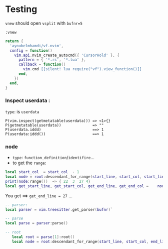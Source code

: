 # Testing
`vnew` should open `vsplit` with `bufnr=5`
```vim
:vnew
```
```lua
return {
  'ayoubelmhamdi/vf.nvim',
  config = function()
    vim.api.nvim_create_autocmd({ 'CursorHold' }, {
      pattern = { '*.rs', '*.lua' },
      callback = function()
        vim.cmd [[silent! lua require("vf").view_function()]]
      end,
    })
  end,
}
```

### Inspect userdata :
`type`: is `userdata`
```
P(vim.inspect(getmetatable(userdata))) => <1>{}
P(getmetatable(userdata))              => ""
P(userdata.iddd)                       ==> 1
P(userdata:iddd())                     ==> 1
```
### node
- `type`: `function_definition`/`identifire`...
- to get the `range`:
```lua
local start_col  = start_col  - 1
local node = root:descendant_for_range(start_line, start_col, start_line, start_col)
print(node:range())  => { 22  3  27 4}
local get_start_line, get_start_col, get_end_line, get_end_col =	node:range()
```
You get ==> `get_end_line = 27` ...

```lua
-- parser:
local parser = vim.treesitter.get_parser(bufnr)`
```
```lua
-- parse
local parse = parser:parse()
```

```lua
-- root
   local root = parse[1]:root()
   local node = root:descendant_for_range(start_line, start_col, end_line, end_col)
```
